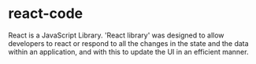 # react-code
React is a JavaScript Library. 'React library' was designed to allow developers to react or respond to all the changes in the state and the data within an application, and with this to update the UI in an efficient manner.
